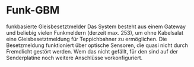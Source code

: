 # Funk-GBM
funkbasierte Gleisbesetztmelder
Das System besteht aus einem Gateway und beliebig vielen Funkmeldern (derzeit max. 253), um ohne Kabelsalat eine Gleisbesetztmeldung für Teppichbahner zu ermöglichen. Die Besetzmeldung funktioniert über optische Sensoren, die quasi nicht durch Fremdlicht gestört werden. Wem das nicht gefällt, für den sind auf der Senderplatine noch weitere Anschlüsse vorkonfiguriert. 
